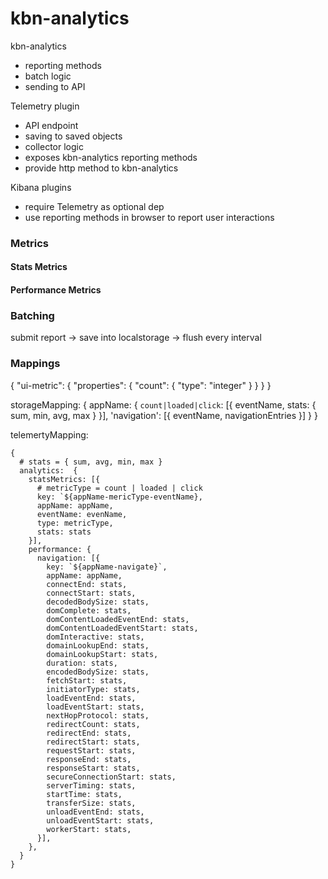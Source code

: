 # kbn-analytics

kbn-analytics
- reporting methods
- batch logic
- sending to API


Telemetry plugin
- API endpoint
- saving to saved objects
- collector logic
- exposes kbn-analytics reporting methods
- provide http method to kbn-analytics


Kibana plugins
- require Telemetry as optional dep
- use reporting methods in browser to report user interactions



### Metrics

#### Stats Metrics

#### Performance Metrics


### Batching

submit report -> save into localstorage -> flush every interval



### Mappings


{
  "ui-metric": {
    "properties": {
      "count": {
        "type": "integer"
      }
    }
  }
}



storageMapping:
{
  appName: {
    `count|loaded|click`: [{ eventName, stats: { sum, min, avg, max } }],
    'navigation': [{ eventName, navigationEntries }]
  }
}



telemertyMapping:
```
{
  # stats = { sum, avg, min, max }
  analytics:  {
    statsMetrics: [{
      # metricType = count | loaded | click
      key: `${appName-mericType-eventName},
      appName: appName,
      eventName: evenName,
      type: metricType,
      stats: stats
    }],
    performance: {
      navigation: [{
        key: `${appName-navigate}`,
        appName: appName,
        connectEnd: stats,
        connectStart: stats,
        decodedBodySize: stats,
        domComplete: stats,
        domContentLoadedEventEnd: stats,
        domContentLoadedEventStart: stats,
        domInteractive: stats,
        domainLookupEnd: stats,
        domainLookupStart: stats,
        duration: stats,
        encodedBodySize: stats,
        fetchStart: stats,
        initiatorType: stats,
        loadEventEnd: stats,
        loadEventStart: stats,
        nextHopProtocol: stats,
        redirectCount: stats,
        redirectEnd: stats,
        redirectStart: stats,
        requestStart: stats,
        responseEnd: stats,
        responseStart: stats,
        secureConnectionStart: stats,
        serverTiming: stats,
        startTime: stats,
        transferSize: stats,
        unloadEventEnd: stats,
        unloadEventStart: stats,
        workerStart: stats,
      }],
    },
  }
}
```